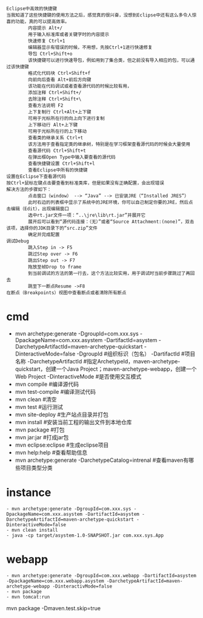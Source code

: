 ```
Eclipse中高效的快捷键
当我知道了这些快捷键的使用方法之后，感觉真的很兴奋，没想到Eclipse中还有这么多令人惊喜的功能，真的可以提高效率。
        内容提示 Alt+/
        用于输入标准库或者关键字时的内容提示
        快速修复 Ctrl+1
        编辑器显示有错误的时候，不用想，先按Ctrl+1进行快速修复
        导包 Ctrl+Shift+o
        该快捷键可以进行快速导包，例如用到了集合类，但之前没有导入相应的包，可以通过该快捷键
        格式化代码块 Ctrl+Shift+f
        向前向后查看 Alt+前后方向键
        该功能在代码调试或者查看源代码的时候比较有用，
        添加注释 Ctrl+Shift+/
        去除注释 Ctrl+Shift+\
        查看方法说明 F2
        上下复制行 Ctrl+Alt+上下键
        可用于光标所在行的向上向下进行复制
        上下移动行 Alt+上下键
        可用于光标所在行的上下移动
        查看类的继承关系 Ctrl+t
        该方法用于查看指定类的继承树，特别是在学习框架查看源代码的时候会大量使用
        查看源代码 Ctrl+Shift+t
        在弹出框Open Type中输入要查看的源代码
        查看快捷键设置 Ctrl+Shift+l
        查看Eclipse中所有的快捷键
设置在Eclipse下查看源代码
按Ctrl+鼠标左键点击要查看到标准类库，但是如果没有正确配置，会出现错误
解决方法的步骤如下：
        点击窗口（window） --> “Java” --> 已安装JRE（“Installed JRES”）
        此时右边的列表框中显示了系统中的JRE环境，你可以自己制定你要的JRE，然后点击编辑（Edit），出现编辑窗口
        选中rt.jar文件一项：“..\jre\lib\rt.jar”并展开它
        展开后可以看到“源代码连接：（无）”或者“Source Attachment:(none)”，双击该项，选择你的JDK目录下的“src.zip”文件
        确定并完成配置
调试Debug
        跳入Step in -> F5
        跳过Step over -> F6
        跳出Step out -> F7
        拖放至帧Drop to frame
        到当前调试的方法的第一行去，这个方法比较实用，用于调试时当前步骤跳过了再回去
        跳至下一断点Resume ->F8
在断点（Breakpoints）视图中查看断点或者清除所有断点
```

# cmd
- mvn archetype:generate -DgroupId=com.xxx.sys -DpackageName=com.xxx.asystem -DartifactId=asystem -DarchetypeArtifactId=maven-archetype-quickstart -DinteractiveMode=false
  -DgroupId #组织标识（包名）
  -DartifactId #项目名称
  -DarchetypeArtifactId #指定ArchetypeId，maven-archetype-quickstart，创建一个Java Project；maven-archetype-webapp，创建一个Web Project
  -DinteractiveMode #是否使用交互模式
- mvn compile #编译源代码
- mvn test-compile #编译测试代码
- mvn clean #清空
- mvn test #运行测试
- mvn site-deploy #生产站点目录并打包
- mvn install #安装当前工程的输出文件到本地仓库
- mvn package #打包
- mvn jar:jar #打成jar包
- mvn eclipse:eclipse #生成eclipse项目
- mvn help:help #查看帮助信息
- mvn archetype:generate -DarchetypeCatalog=intrenal #查看maven有哪些项目类型分类

# instance
```
- mvn archetype:generate -DgroupId=com.xxx.sys -DpackageName=com.xxx.asystem -DartifactId=asystem -DarchetypeArtifactId=maven-archetype-quickstart -DinteractiveMode=false
- mvn clean install
- java -cp target/asystem-1.0-SNAPSHOT.jar com.xxx.sys.App
```
# webapp
```
- mvn archetype:generate -DgroupId=com.xxx.webapp -DartifactId=asystem -DpackageName=com.xxx.webapp.asystem -DarchetypeArtifactId=maven-archetype-webapp -DinteractivMode=false
- mvn package
- mvn tomcat:run
```
mvn package -Dmaven.test.skip=true
